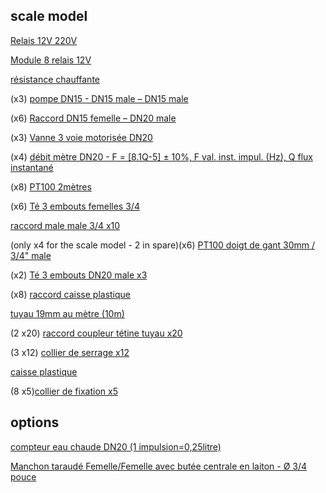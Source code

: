 ## scale model

[Relais 12V 220V](https://www.amazon.fr/SODIAL-R%C3%A9gulateur-Automatique-Intelligent-Anti-Transposition/dp/B07JP8TYQP/ref=sr_1_10?__mk_fr_FR=%C3%85M%C3%85%C5%BD%C3%95%C3%91&keywords=relais+carte+12V&qid=1583481978&sr=8-10)

[Module 8 relais 12V](https://www.amazon.fr/Module-Walfront-D%C3%A9clenchement-Indicateur-Traction/dp/B07JZN7GGR/ref=sr_1_3_sspa?__mk_fr_FR=%C3%85M%C3%85%C5%BD%C3%95%C3%91&keywords=relais+carte+12V&qid=1583401883&sr=8-3-spons&psc=1&spLa=ZW5jcnlwdGVkUXVhbGlmaWVyPUEyT0w5SkRMRVdWV1BOJmVuY3J5cHRlZElkPUEwMzg0MDQ5MzlSSExaOEhTRkpMVCZlbmNyeXB0ZWRBZElkPUEwMjg2MjIyM043TklaUUg2UDhFVCZ3aWRnZXROYW1lPXNwX2F0ZiZhY3Rpb249Y2xpY2tSZWRpcmVjdCZkb05vdExvZ0NsaWNrPXRydWU=)

[résistance chauffante](https://www.amazon.fr/Thermoplongeur-voyage-cuisine-r%C3%A9sistance-%C3%A9lectrique/dp/B00ISQNI5W/ref=sr_1_9?__mk_fr_FR=%C3%85M%C3%85%C5%BD%C3%95%C3%91&keywords=thermoplongeur&qid=1583482478&sr=8-9)

(x3) [pompe DN15 - DN15 male – DN15 male](https://www.amazon.fr/Prom-near-balais-c%C3%A9ramique-r%C3%A9sistante-temp%C3%A9rature/dp/B07FJP2N3R?ref_=s9_apbd_orecs_hd_bw_b21XDqB&pf_rd_r=PMZV60FX5ZNNHX5PZBSJ&pf_rd_p=54aab920-59f6-583d-aa8a-1b96cc3982eb&pf_rd_s=merchandised-search-10&pf_rd_t=BROWSE&pf_rd_i=1854960031)

(x6) [Raccord DN15 femelle – DN20 male](https://www.amazon.fr/Wolfpack-4020087-R%C3%A9duction-Hexagonal-femelle/dp/B0160DG6XU/ref=sr_1_5?__mk_fr_FR=%C3%85M%C3%85%C5%BD%C3%95%C3%91&keywords=1%2F2+3%2F4&qid=1583487591&sr=8-5)

(x3) [Vanne 3 voie motorisée DN20](https://www.amazon.fr/vanne-voies-motoris%C3%A9e-electrovanne-bille/dp/B07GCGSPVJ/ref=sr_1_5?keywords=vanne%2B3%2Bvoies%2Bmotoris%C3%A9e&qid=1582276603&sr=8-5&th=1)

(x4) [débit mètre DN20 - F = [8.1Q-5] ± 10%, F val. inst. impul. (Hz), Q flux instantané](https://www.amazon.fr/Be82aene-Capteur-dimpulsion-1-75Mpa-D%C3%A9bitm%C3%A8tres/dp/B083DKQF2H/ref=sr_1_6?__mk_fr_FR=%C3%85M%C3%85%C5%BD%C3%95%C3%91&keywords=debitmetre+dn20&qid=1583421058&sr=8-6)

(x8) [PT100 2mètres](https://www.amazon.fr/Sonde-inoxydable-thermistance-capteur-temperature/dp/B01CNMAQS8/ref=pd_bxgy_img_2/262-9971649-2446628?_encoding=UTF8&pd_rd_i=B01CNMAQS8&pd_rd_r=b3596105-8191-4db1-9e38-9227a4d0a3aa&pd_rd_w=Y9V93&pd_rd_wg=Rbsei&pf_rd_p=da1675de-3974-4ba2-b26f-c06b987f79cb&pf_rd_r=H16ES3JDRVQPR8407678&psc=1&refRID=H16ES3JDRVQPR8407678)

(x6) [Té 3 embouts femelles 3/4](https://www.amazon.fr/Watts-Raccord-laiton-visser-Femelle/dp/B079HWNM8V/ref=pd_sbs_60_3/257-2633906-0516104?_encoding=UTF8&pd_rd_i=B079HWNM8V&pd_rd_r=71a1e942-763d-41cf-8dd3-9377115e6ffc&pd_rd_w=hQLsT&pd_rd_wg=ga5Ut&pf_rd_p=72159c7a-2bb2-4a15-aa35-b315ce8f5c64&pf_rd_r=N8SHPHFVS4NKSSWWZTDZ&psc=1&refRID=N8SHPHFVS4NKSSWWZTDZ)

[raccord male male 3/4 x10](https://www.amazon.fr/Lot-connecteurs-m%C3%A2les-laiton-R%C3%A9ducteur/dp/B07N6FJKVG/ref=sr_1_8?__mk_fr_FR=%C3%85M%C3%85%C5%BD%C3%95%C3%91&keywords=3%2F4+male+male&qid=1583489448&sr=8-8)

(only x4 for the scale model - 2 in spare)(x6) [PT100 doigt de gant 30mm / 3/4" male](https://www.amazon.fr/Maslin-Capteur-Temp%C3%A9rature-Filetage-Inoxydable/dp/B07KDJ2V6V/ref=sr_1_2?__mk_fr_FR=%C3%85M%C3%85%C5%BD%C3%95%C3%91&keywords=sonde%2Bpt100%2B3%2F4&qid=1583400770&sr=8-2&th=1)

(x2) [Té 3 embouts DN20 male x3](https://www.amazon.fr/Watts-Raccord-laiton-visser-Laiton/dp/B079HTX7Q4/ref=pd_sbs_60_2/257-2633906-0516104?_encoding=UTF8&pd_rd_i=B079HTX7Q4&pd_rd_r=61592a83-524d-40de-983a-b9562a1d47a5&pd_rd_w=3UHBD&pd_rd_wg=vhdZk&pf_rd_p=72159c7a-2bb2-4a15-aa35-b315ce8f5c64&pf_rd_r=M2HFP0G0AV330J89NPMR&psc=1&refRID=M2HFP0G0AV330J89NPMR)

(x8) [raccord caisse plastique](https://www.amazon.fr/Boutt%C3%A9-2147517-TC20-Travers%C3%A9e-laiton/dp/B00GOYYS0E/ref=pd_sbs_60_t_1/262-9971649-2446628?_encoding=UTF8&pd_rd_i=B00GOYYS0E&pd_rd_r=d6ef660b-0bb2-4220-9331-78c68bf6fde3&pd_rd_w=CTfqf&pd_rd_wg=gUoyO&pf_rd_p=9b28d941-c13a-4c2b-b935-36854aa20020&pf_rd_r=STKBVJFQPYAJE4RE6DEJ&psc=1&refRID=STKBVJFQPYAJE4RE6DEJ)

[tuyau 19mm au mètre (10m)](https://www.amazon.fr/FlexTube-pouces-flexible-pression-aliments/dp/B07B4GRH2F/ref=sr_1_12?__mk_fr_FR=%C3%85M%C3%85%C5%BD%C3%95%C3%91&keywords=tuyau+19mm&qid=1583489791&sr=8-12)

(2 x20) [raccord coupleur tétine tuyau x20](https://www.amazon.fr/G%C3%A9n%C3%A9rique-Barbillon-Raccord-Coupleur-femelle/dp/B00WG8XR90/ref=sr_1_28?__mk_fr_FR=%C3%85M%C3%85%C5%BD%C3%95%C3%91&keywords=coupleur+3%2F4+3%2F4&qid=1583488174&sr=8-28)

(3 x12) [collier de serrage x12](https://www.amazon.fr/Collier-Serrage-Ajustable-Inoxydable-Fixation/dp/B07D6L2PNT/ref=sr_1_33?__mk_fr_FR=%C3%85M%C3%85%C5%BD%C3%95%C3%91&keywords=collier+20mm&qid=1583489935&sr=8-33)

[caisse plastique](https://www.amazon.fr/Sundis-4501001-Rangement-Couvercle-Transparent/dp/B01I94TXU6/ref=sr_1_12?__mk_fr_FR=%C3%85M%C3%85%C5%BD%C3%95%C3%91&keywords=caisse+plastique&qid=1583498327&sr=8-12)

(8 x5)[collier de fixation x5](https://www.amazon.fr/Boutt%C3%A9-3373168-Colliers-fixation-simple/dp/B00J9C6QSU/ref=sr_1_8?__mk_fr_FR=%C3%85M%C3%85%C5%BD%C3%95%C3%91&keywords=collier+fixation+25&qid=1583498781&s=hi&sr=1-8)

## options

[compteur eau chaude DN20 (1 impulsion=0,25litre)](https://www.manomano.fr/p/compteur-deau-chaude-avec-sortie-impulsion-1-imp-025-litre-2663411)

[Manchon taraudé Femelle/Femelle avec butée centrale en laiton - Ø 3/4 pouce](https://www.amazon.fr/Ezfitt-Manchon-taraud%C3%A9-Femelle-centrale/dp/B079NGD3LF/ref=sr_1_20?__mk_fr_FR=%C3%85M%C3%85%C5%BD%C3%95%C3%91&keywords=3%2F4+femelle+femelle&qid=1583486189&sr=8-20)
